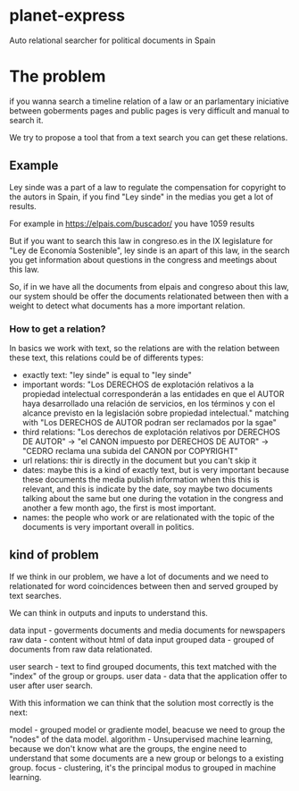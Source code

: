 # planet-express
Auto relational searcher for political documents in Spain


# The problem
if you wanna search a timeline relation of a law or an parlamentary iniciative between goberments pages and public pages is very difficult and manual to search it.

We try to propose a tool that from a text search you can get these relations.

## Example

Ley sinde was a part of a law to regulate the compensation for copyright to the autors in Spain, if you find "Ley sinde" in the medias you get a lot of results.

For example in https://elpais.com/buscador/ you have 1059 results

But if you want to search this law in congreso.es in the IX legislature for "Ley de Economía Sostenible", ley sinde is an apart of this  law, in the search you get information about questions in the congress and meetings about this law.

So, if in we have all the documents from elpais and congreso about this law, our system should be offer the documents relationated between then with a weight to detect what documents has a more important relation.


### How to get a relation?

In basics we work with text, so the relations are with the relation between these text, this relations could be of differents types:
 - exactly text: "ley sinde" is equal to "ley sinde"
 - important words: "Los DERECHOS de explotación relativos a la propiedad intelectual corresponderán a
las entidades en que el AUTOR haya desarrollado una relación de servicios, en los términos
y con el alcance previsto en la legislación sobre propiedad intelectual." matching with "Los DERECHOS de AUTOR podran ser reclamados por la sgae" 
- third relations: "Los derechos de explotación relativos por DERECHOS DE AUTOR" -> "el CANON impuesto por DERECHOS DE AUTOR" -> "CEDRO reclama una subida del CANON por COPYRIGHT"
- url relations: thir is directly in the document but you can't skip it
- dates: maybe this is a kind of exactly text, but is very important because these documents the media publish information when this this is relevant, and this is indicate by the date, soy maybe two documents talking about the same but one during the votation in the congress and another a few month ago, the first is most important.
- names: the people who work or are relationated with the topic of the documents is very important overall in politics.

## kind of problem

If we think in our problem, we have a lot of documents and we need to relationated for word coincidences between then and served grouped by text searches.

We can think in outputs and inputs to understand this.

data input - goverments documents and media documents for newspapers
raw data - content without html of data input
grouped data - grouped of documents from raw data relationated.

user search - text to find grouped documents, this text matched with the "index" of the group or groups.
user data - data that the application offer to user after user search.

With this information we can think that the solution most correctly is the next:

model - grouped model or gradiente model, beacuse we need to group the "nodes" of the data model.
algorithm - Unsupervised machine learning, because we don't know what are the groups, the engine need to understand that some documents are a new group or belongs to a existing group.
focus - clustering, it's the principal modus to grouped in machine learning.
